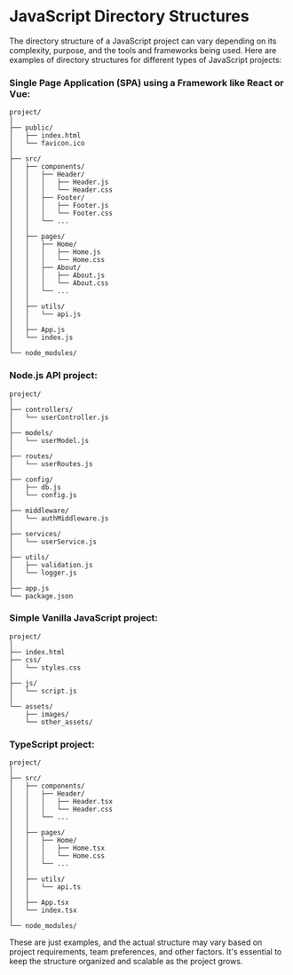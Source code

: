 # JavaScript Directory Structures
The directory structure of a JavaScript project can vary depending on its complexity, purpose, and the tools and frameworks being used. Here are examples of directory structures for different types of JavaScript projects:

### Single Page Application (SPA) using a Framework like React or Vue:

```
project/
│
├── public/
│   ├── index.html
│   └── favicon.ico
│
├── src/
│   ├── components/
│   │   ├── Header/
│   │   │   ├── Header.js
│   │   │   └── Header.css
│   │   ├── Footer/
│   │   │   ├── Footer.js
│   │   │   └── Footer.css
│   │   └── ...
│   │
│   ├── pages/
│   │   ├── Home/
│   │   │   ├── Home.js
│   │   │   └── Home.css
│   │   ├── About/
│   │   │   ├── About.js
│   │   │   └── About.css
│   │   └── ...
│   │
│   ├── utils/
│   │   └── api.js
│   │
│   ├── App.js
│   └── index.js
│
└── node_modules/
```

### Node.js API project:

```
project/
│
├── controllers/
│   └── userController.js
│
├── models/
│   └── userModel.js
│
├── routes/
│   └── userRoutes.js
│
├── config/
│   ├── db.js
│   └── config.js
│
├── middleware/
│   └── authMiddleware.js
│
├── services/
│   └── userService.js
│
├── utils/
│   ├── validation.js
│   └── logger.js
│
├── app.js
└── package.json
```

### Simple Vanilla JavaScript project:

```
project/
│
├── index.html
├── css/
│   └── styles.css
│
├── js/
│   └── script.js
│
└── assets/
    ├── images/
    └── other_assets/
```

### TypeScript project:

```
project/
│
├── src/
│   ├── components/
│   │   ├── Header/
│   │   │   ├── Header.tsx
│   │   │   └── Header.css
│   │   └── ...
│   │
│   ├── pages/
│   │   ├── Home/
│   │   │   ├── Home.tsx
│   │   │   └── Home.css
│   │   └── ...
│   │
│   ├── utils/
│   │   └── api.ts
│   │
│   ├── App.tsx
│   └── index.tsx
│
└── node_modules/
```

These are just examples, and the actual structure may vary based on project requirements, team preferences, and other factors. It's essential to keep the structure organized and scalable as the project grows.
